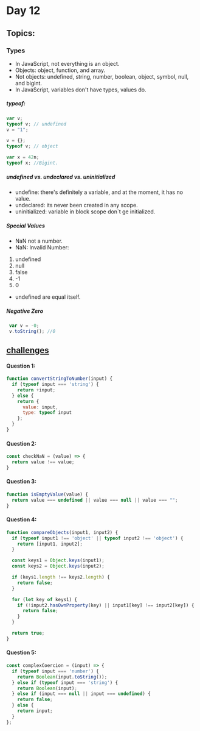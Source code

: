 # Day 12

## Topics: 
### Types 
- In JavaScript, not everything is an object.
- Objects: object, function, and array.
- Not objects: undefined, string, number, boolean, object, symbol, null, and bigint.
- In JavaScript, variables don't have types, values do.
##### typeof:
   ```javascript
   var v;
   typeof v; // undefined
   v = "1";
   ```
   ```javascript
   v = {};
   typeof v; // object
   ```
   ```javascript
   var x = 42n;
   typeof x; //Bigint.
   ```
##### undefined vs. undeclared vs. uninitialized 
- undefine: there's definitely a variable, and at the moment, it has no value.
- undeclared: its never been created in any scope.
- uninitialized: variable in block scope don`t ge initialized.

##### Special Values
- NaN not a number.
- NaN: Invalid Number:
1. undefined
2. null
3. false
4. -1
5. 0
- undefined are equal itself.
  
##### Negative Zero
```javascript
 var v = -0;
 v.toString(); //0
```

## [challenges](https://github.com/orjwan-alrajaby/gsg-expressjs-backend-training-2023/blob/main/learning-sprint-1/week3-day1-tasks/tasks.md)
#### Question 1:

```javascript
function convertStringToNumber(input) {
  if (typeof input === 'string') {
    return +input;
  } else {
    return {
      value: input,
      type: typeof input
    };
  }
}
```

#### Question 2:

```javascript
const checkNaN = (value) => {
  return value !== value;
}
```

#### Question 3:

```javascript
function isEmptyValue(value) {
  return value === undefined || value === null || value === "";
}
```

#### Question 4:

```javascript
function compareObjects(input1, input2) {
  if (typeof input1 !== 'object' || typeof input2 !== 'object') {
    return [input1, input2];
  }

  const keys1 = Object.keys(input1);
  const keys2 = Object.keys(input2);

  if (keys1.length !== keys2.length) {
    return false;
  }

  for (let key of keys1) {
    if (!input2.hasOwnProperty(key) || input1[key] !== input2[key]) {
      return false;
    }
  }

  return true;
}
```

#### Question 5:

```javascript
const complexCoercion = (input) => {
  if (typeof input === 'number') {
    return Boolean(input.toString());
  } else if (typeof input === 'string') {
    return Boolean(input);
  } else if (input === null || input === undefined) {
    return false;
  } else {
    return input;
  }
};
```
